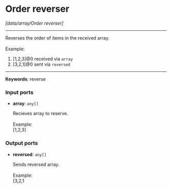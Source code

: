 # Order reverser

_[data/array/Order reverser]_

---

Reverses the order of items in the received array.<br>
<br>
Example:<br>
1. [1,2,3]@0 received via `array`<br>
2. [3,2,1]@0 sent via `reversed`<br>

---

__Keywords__: reverse

### Input ports

* __array__: ` any[] `


    Recieves array to reserve.<br>
    <br>
    Example:<br>
    [1,2,3]<br>

### Output ports

* __reversed__: ` any[] `


    Sends reversed array.<br>
    <br>
    Example:<br>
    [3,2,1<br>

